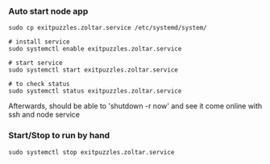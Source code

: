 ### Auto start node app
```
sudo cp exitpuzzles.zoltar.service /etc/systemd/system/

# install service
sudo systemctl enable exitpuzzles.zoltar.service

# start service
sudo systemctl start exitpuzzles.zoltar.service

# to check status
sudo systemctl status exitpuzzles.zoltar.service

```

Afterwards, should be able to 'shutdown -r now' and see it come online with ssh and node service

### Start/Stop to run by hand
```
sudo systemctl stop exitpuzzles.zoltar.service
```
